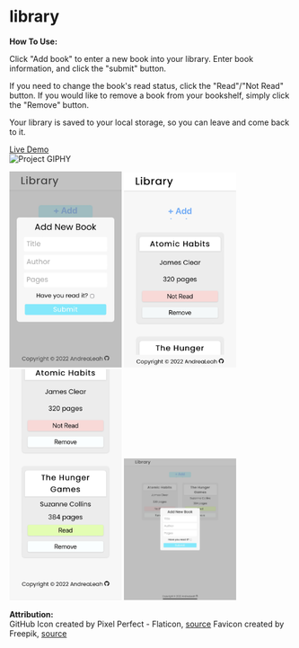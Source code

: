 # library

**How To Use:**   

Click "Add book" to enter a new book into your library. Enter book information, and click the "submit" button.  

If you need to change the book's read status, click the "Read"/"Not Read" button. If you would like to remove a book from your bookshelf, simply click the "Remove" button.  

Your library is saved to your local storage, so you can leave and come back to it.   

[Live Demo](https://andrealeah.github.io/library/)  
![Project GIPHY](https://media.giphy.com/media/uJadEYKEAyJ2zB0m90/giphy.gif)  

<img src="images/mobileUI.jpg" width="200" height="auto" />
<img src="images/mobileUI_2.jpg" width="200" height="auto" />
<img src="images/mobileUI_3.jpg" width="200" height="auto" />
<img src="images/ipadUI.jpg" width="200" height="auto" /> 




<br />

**Attribution:**  
GitHub Icon created by Pixel Perfect - Flaticon, [source](https://www.flaticon.com/free-icons/github)
Favicon created by Freepik, [source](https://www.flaticon.com/free-icons/book)